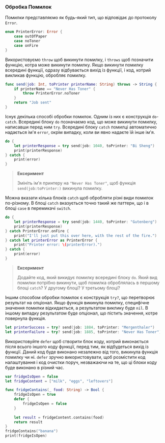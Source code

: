### Обробка Помилок

Помилки представляємо як будь-який тип, що відповідає до протоколу `Error`.
```swift
enum PrinterError: Error {
    case outOfPaper
    case noToner
    case onFire
}
```
Використовуємо `throw` щоб викинути помилку, і `throws` щоб позначити функцію, котра може викинути помилку. Якщо викинути помилку всередині функції, одразу відбувається вихід із функції, і код, котрий викликав функцію, обробляє помилку.
```swift
func send(job: Int, toPrinter printerName: String) throws -> String {
    if printerName == "Never Has Toner" {
        throw PrinterError.noToner
    }
    return "Job sent"
}
```
Існує декілька способі обробки помилок. Одним із них є конструкція `do`-`catch`. Всередині блоку `do` позначаємо код, що може викинути помилку, написавши перед ним `try`. Всередині блоку `catch` помилці автоматично надається ім'я `error`, окрім випадку, коли ви явно надаєте їй інше ім'я.
```swift
do {
    let printerResponse = try send(job: 1040, toPrinter: "Bi Sheng")
    print(printerResponse)
} catch {
    print(error)
}
```
> **Ексеримент**
>
> Змініть ім'я принтеру на `"Never Has Toner"`, щоб функція `send(job:toPrinter:)` викинула помилку.

Можна вказати кілька блоків `catch` щоб обробляти різні види помилок по-різному. В блоці `catch` вказується точно такий же паттерн, що і в блоці `case` в перемикачі `switch`.
```swift
do {
    let printerResponse = try send(job: 1440, toPrinter: "Gutenberg")
    print(printerResponse)
} catch PrinterError.onFire {
    print("I'll just put this over here, with the rest of the fire.")
} catch let printerError as PrinterError {
    print("Printer error: \(printerError).")
} catch {
    print(error)
}
```
> **Ексеримент**
>
> Додайте код, який викидує помилку всередині блоку `do`. Який вид помилки потрібно викинути, щоб помилка оброблялась в першому блоці `catch`? У другому блоці? У третьому блоці?

Іншим способом обробки помилок є конструкція `try?`, що перетворює результат на опціонал. Якщо функція викинула помилку, специфічне значення помилки відкидається, а результатом виклику буде `nil`. В іншому випадку результатом буде опціонал, що пістить значення, котре повернула функція.
```swift
let printerSuccess = try? send(job: 1884, toPrinter: "Mergenthaler")
let printerFailure = try? send(job: 1885, toPrinter: "Never Has Toner")
```
Використовуйте `defer` щоб створити блок коду, котрий виконається після всього іншого коду функції, перед тим, як відбудеться вихід із функції. Даний код буде виконано незалежно від того, викинула функція помилку чи ні. `defer` зручно використовувати, щоб розмістити код налаштування і код очистки поруч, незважаючи на те, що ці блоки коду буде виконано в різний час.
```swift
var fridgeIsOpen = false
let fridgeContent = ["milk", "eggs", "leftovers"]

func fridgeContains(_ food: String) -> Bool {
    fridgeIsOpen = true
    defer {
        fridgeIsOpen = false
    }
    
    let result = fridgeContent.contains(food)
    return result
}
fridgeContains("banana")
print(fridgeIsOpen)
```
